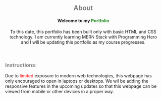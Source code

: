 <header>
    <h2 style="color: gray; text-align: center;">About</h2>
    <h4>Welcome to my <span style="color: forestgreen;">Portfolio</span></h4>
    <p>To this date, this portfolio has been built only with basic HTML and CSS technology. I am currently learning MERN Stack with Programming Hero and I will be updating this portfolio as my course progresses.</p>
</header>

<body>
    <h3 style="color: gray;">Instructions:</h3>
    <p>Due to <span style="color: red;">limited</span> exposure to modern web technologies, this webpage has only encouraged to open in laptops or desktops. We wil be adding the responsive features in the upcoming updates so that this webpage can be viewed from mobile or other devices in a proper way.</p>
</body>
